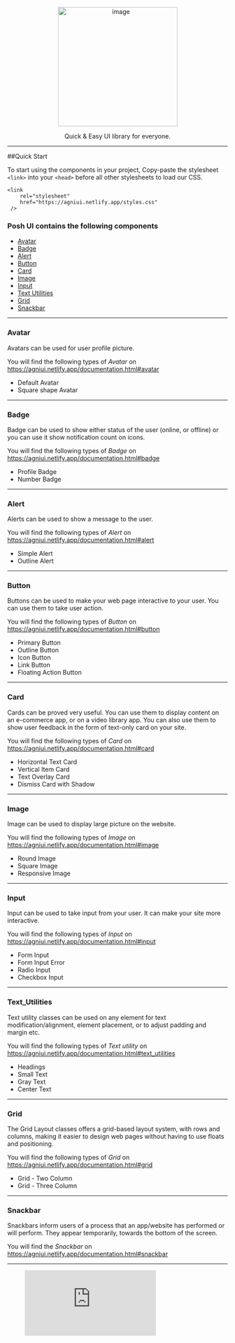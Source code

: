 <p align="center">
<img width="273" alt="image" src="https://user-images.githubusercontent.com/7193961/152855426-d09213f6-814d-43ef-bc94-8849311fd604.png">
  </p>
  
  <p align="center">
  Quick & Easy UI library for everyone.
  </p>
  
  ---
  
  ##Quick Start
  
  To start using the components in your project, Copy-paste the stylesheet `<link>` into your `<head>` before all other stylesheets to load our CSS.
  
  ```
  <link
      rel="stylesheet"
      href="https://agniui.netlify.app/styles.css"
   />
  ```

### Posh UI contains the following components


- [Avatar](#avatar)
- [Badge](#badge)
- [Alert](#alert)
- [Button](#button)
- [Card](#card)
- [Image](#image)
- [Input](#input)
- [Text Utilities](#Text_Utilities)
- [Grid](#grid)
- [Snackbar](#snackbar)

---

### Avatar

Avatars can be used for user profile picture.

You will find the following types of *Avatar* on https://agniui.netlify.app/documentation.html#avatar

- Default Avatar
- Square shape Avatar

---

### Badge

Badge can be used to show either status of the user (online, or offline) or you can use it show notification count on icons.

You will find the following types of *Badge* on https://agniui.netlify.app/documentation.html#badge

- Profile Badge
- Number Badge

---

### Alert

Alerts can be used to show a message to the user.

You will find the following types of *Alert* on https://agniui.netlify.app/documentation.html#alert

- Simple Alert
- Outline Alert

---

### Button

Buttons can be used to make your web page interactive to your user. You can use them to take user action.

You will find the following types of *Button* on https://agniui.netlify.app/documentation.html#button

- Primary Button
- Outline Button
- Icon Button
- Link Button
- Floating Action Button

---

### Card

Cards can be proved very useful. You can use them to display content on an e-commerce app, or on a video library app. You can also use them to show user feedback in the form of text-only card on your site.

You will find the following types of *Card* on https://agniui.netlify.app/documentation.html#card

- Horizontal Text Card
- Vertical Item Card
- Text Overlay Card
- Dismiss Card with Shadow

---

### Image

Image can be used to display large picture on the website.

You will find the following types of *Image* on https://agniui.netlify.app/documentation.html#image

- Round Image
- Square Image
- Responsive Image

---

### Input

Input can be used to take input from your user. It can make your site more interactive.

You will find the following types of *Input* on https://agniui.netlify.app/documentation.html#input

- Form Input
- Form Input Error
- Radio Input
- Checkbox Input

---

### Text_Utilities

Text utility classes can be used on any element for text modification/alignment, element placement, or to adjust padding and margin etc.

You will find the following types of *Text utility* on https://agniui.netlify.app/documentation.html#text_utilities

- Headings
- Small Text
- Gray Text
- Center Text

---

### Grid

The Grid Layout classes offers a grid-based layout system, with rows and columns, making it easier to design web pages without having to use floats and positioning.

You will find the following types of *Grid* on https://agniui.netlify.app/documentation.html#grid

- Grid - Two Column
- Grid - Three Column

---

### Snackbar

Snackbars inform users of a process that an app/website has performed or will perform. They appear temporarily, towards the bottom of the screen. 

You will find the *Snackbar* on https://agniui.netlify.app/documentation.html#snackbar

---

<figure class="video_container">
  <iframe src="https://drive.google.com/file/d/1SsyLgEoJZFF-OrFW7o82qUvLJjEpCdEr/view?usp=sharing" frameborder="0" allowfullscreen="true"> </iframe>
</figure>

<a href="{https://drive.google.com/file/d/1SsyLgEoJZFF-OrFW7o82qUvLJjEpCdEr/view?usp=sharing}" title="Link Title"></a>


